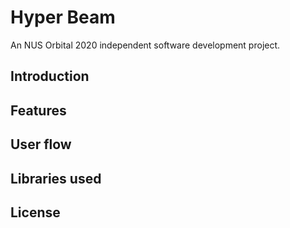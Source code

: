 # Hyper Beam

An NUS Orbital 2020 independent software development  project.

## Introduction

## Features

## User flow

## Libraries used

## License


